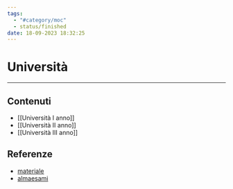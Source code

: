 ```yaml
---
tags:
  - "#category/moc"
  - status/finished
date: 18-09-2023 18:32:25
---
```

# Università
---
## Contenuti
- [[Università I anno]]
- [[Università II anno]]
- [[Università III anno]]

## Referenze
- [materiale](https://dynamik.vercel.app/)
- [almaesami](https://almaesami.unibo.it/)
